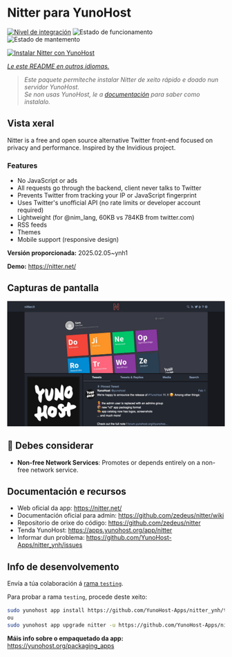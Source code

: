 <!--
NOTA: Este README foi creado automáticamente por <https://github.com/YunoHost/apps/tree/master/tools/readme_generator>
NON debe editarse manualmente.
-->

# Nitter para YunoHost

[![Nivel de integración](https://apps.yunohost.org/badge/integration/nitter)](https://ci-apps.yunohost.org/ci/apps/nitter/)
![Estado de funcionamento](https://apps.yunohost.org/badge/state/nitter)
![Estado de mantemento](https://apps.yunohost.org/badge/maintained/nitter)

[![Instalar Nitter con YunoHost](https://install-app.yunohost.org/install-with-yunohost.svg)](https://install-app.yunohost.org/?app=nitter)

*[Le este README en outros idiomas.](./ALL_README.md)*

> *Este paquete permíteche instalar Nitter de xeito rápido e doado nun servidor YunoHost.*  
> *Se non usas YunoHost, le a [documentación](https://yunohost.org/install) para saber como instalalo.*

## Vista xeral

Nitter is a free and open source alternative Twitter front-end focused on privacy and performance.
Inspired by the Invidious project.

### Features

- No JavaScript or ads
- All requests go through the backend, client never talks to Twitter
- Prevents Twitter from tracking your IP or JavaScript fingerprint
- Uses Twitter's unofficial API (no rate limits or developer account required)
- Lightweight (for @nim_lang, 60KB vs 784KB from twitter.com)
- RSS feeds
- Themes
- Mobile support (responsive design)


**Versión proporcionada:** 2025.02.05~ynh1

**Demo:** <https://nitter.net/>

## Capturas de pantalla

![Captura de pantalla de Nitter](./doc/screenshots/screenshot.png)

## :red_circle: Debes considerar

- **Non-free Network Services**: Promotes or depends entirely on a non-free network service.

## Documentación e recursos

- Web oficial da app: <https://nitter.net/>
- Documentación oficial para admin: <https://github.com/zedeus/nitter/wiki>
- Repositorio de orixe do código: <https://github.com/zedeus/nitter>
- Tenda YunoHost: <https://apps.yunohost.org/app/nitter>
- Informar dun problema: <https://github.com/YunoHost-Apps/nitter_ynh/issues>

## Info de desenvolvemento

Envía a túa colaboración á [rama `testing`](https://github.com/YunoHost-Apps/nitter_ynh/tree/testing).

Para probar a rama `testing`, procede deste xeito:

```bash
sudo yunohost app install https://github.com/YunoHost-Apps/nitter_ynh/tree/testing --debug
ou
sudo yunohost app upgrade nitter -u https://github.com/YunoHost-Apps/nitter_ynh/tree/testing --debug
```

**Máis info sobre o empaquetado da app:** <https://yunohost.org/packaging_apps>
